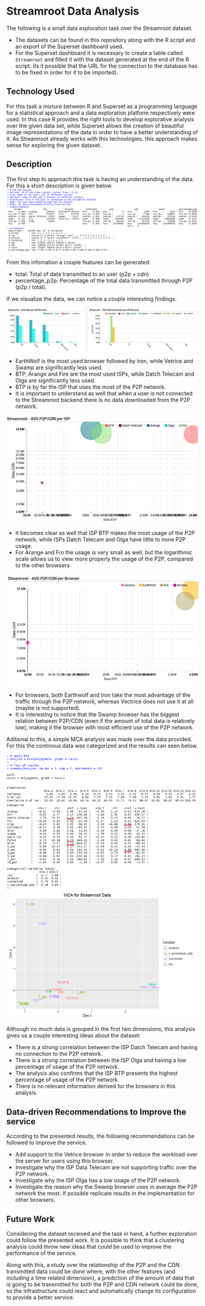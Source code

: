 # Streamroot Data Analysis
The following is a small data exploration task over the Streamroot dataset.
- The datasets can be found in this repository along with the R script and an export of the Superset dashboard used.
- For the Superset dashboard it is necessary to create a table called `Streamroot` and filled it with the dataset generated at the end of the R script. (Is it possible that the URL for the connection to the database has to be fixed in order for it to be imported).

## Technology Used
For this task a mixture between R and Superset as a programming language for a statistical approach and a data exploration platform respectively were used. In this case R provides the right tools to develop explorative analysis over the given data set, while Superset allows the creation of beautiful image representations of the data in order to have a better understanding of it. As Streamroot already works with this technologies, this approach makes sense for exploring the given dataset.

## Description
The first step to approach this task is having an understanding of the data. For this a short description is given below.
![alt tag](https://raw.githubusercontent.com/jampmil/Streamroot/master/images/1_variables.png)

From this infomation a couple features can be generated: 
- total: Total of data transmitted to an user (p2p + cdn)
- percentage_p2p: Percentage of the total data transmitted through P2P (p2p / total).

If we visualize the data, we can notice a couple interesting findings.

![alt tag](https://raw.githubusercontent.com/jampmil/Streamroot/master/images/2_isp_browser.png)
- EarthWolf is the most used browser followed by Iron, while Vetrice and Swamp are significantly less used.
- BTP, Arange and Fire are the most used ISPs, while Datch Telecam and Olga are significantly less used.
- BTP is by far the ISP that uses the most of the P2P network.
- It is important to understand as well that when a user is not connected to the Streamroot backend there is no data downloaded from the P2P network.

![alt tag](https://raw.githubusercontent.com/jampmil/Streamroot/master/images/2_isp_relation.png)
- It becomes clear as well that ISP BTP makes the most usage of the P2P network, while ISPs Datch Telecam and Olga have little to none P2P usage.
- For Arange and Fro the usage is very small as well, but the logarithmic scale allows us to view more properly the usage of the P2P, compared to the other browsers.

 ![alt tag](https://raw.githubusercontent.com/jampmil/Streamroot/master/images/2_browser_relation.png)
- For browsers, both Earthwolf and Iron take the most advantage of the traffic through the P2P network, whereas Vectrice does not use it at all (maybe is not supported).
- It is interesting to notice that the Swamp browser has the biggest relation between P2P/CDN (even if the amount of total data is relatively low), making it the browser with most efficient use of the P2P network.


Aditional to this, a simple MCA analysis was made over the data provided. For this the continous data was categorized and the results can seen below.

![alt tag](https://raw.githubusercontent.com/jampmil/Streamroot/master/images/3_mca_results.png)
![alt tag](https://raw.githubusercontent.com/jampmil/Streamroot/master/images/3_mca_plot.png)

Although no much data is grouped in the first two dimensions, this analysis gives us a couple interesting ideas about the dataset:
- There is a strong correlation between the ISP Datch Telecam and having no connection to the P2P network.
- There is a strong correlation between the ISP Olga and having a low percentage of usage of the P2P network.
- The analysis also confirms that the ISP BTP presents the highest percentage of usage of the P2P network.
- There is no relevant information derived for the browsers in this analysis.


## Data-driven Recommendations to Improve the service

According to the presented results, the following recommendations can be followed to improve the service.
- Add support to the Vetrice browser in order to reduce the workload over the server for users using this browser.
- Investigate why the ISP Data Telecam are not supporting traffic over the P2P network.
- Investigate why the ISP Olga has a low usage of the P2P network.
- Investigate the reason why the Swamp browser uses in average the P2P network the most. If possible replicate results in the implementation for other browsers.


## Future Work

Considering the dataset received and the task in hand, a further exploration could follow the presented work. It is possible to think that a clustering analysis could throw new ideas that could be used to improve the performance of the service.

Along with this, a study over the relationship of the P2P and the CDN transmitted data could be done where, with the other features (and including a time related dimension),  a prediction of the amount of data that is going to be transmitted for both the P2P and CDN network could be done, so the infrastructure could react and automatically change its configuration to provide a better service. 


